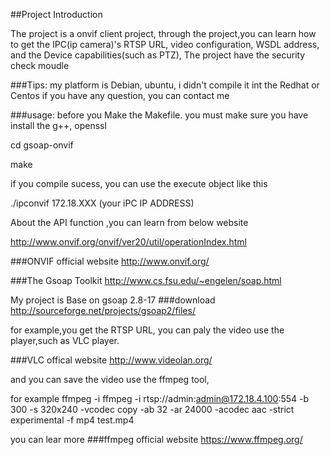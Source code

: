 ##Project Introduction

The project is a onvif client project,
through the project,you can learn
how to get the IPC(ip camera)'s RTSP URL, video configuration, WSDL address, and the Device capabilities(such as PTZ),
The project have the security check moudle

###Tips:
my platform is Debian, ubuntu, i didn't compile it int the Redhat or Centos
if you have any question, you can contact me

###usage:
before you Make the Makefile. you must make sure you have install the g++, openssl

cd gsoap-onvif

make 

if you compile sucess, you can use the execute object like this

./ipconvif 172.18.XXX (your iPC IP ADDRESS)



About the API function ,you can learn from below website

http://www.onvif.org/onvif/ver20/util/operationIndex.html


###ONVIF official website
http://www.onvif.org/

###The Gsoap Toolkit
http://www.cs.fsu.edu/~engelen/soap.html

My project is Base on gsoap 2.8-17
###download
http://sourceforge.net/projects/gsoap2/files/

for example,you get the RTSP URL, you can paly  the video use the player,such as VLC player.

###VLC offical website
http://www.videolan.org/

and you can save the video use the ffmpeg tool,

for example 
ffmpeg -i ffmpeg -i rtsp://admin:admin@172.18.4.100:554 -b 300 -s 320x240 -vcodec copy  -ab 32 -ar 24000 -acodec aac -strict experimental -f mp4 test.mp4

you can lear more
###ffmpeg official website
https://www.ffmpeg.org/





